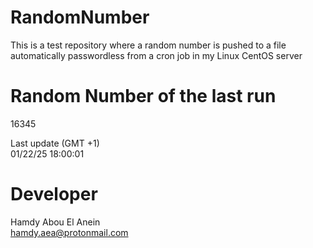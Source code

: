 # RandomNumber    
This is a test repository where a random number is pushed to a file automatically passwordless from a cron job in my Linux CentOS server    
# Random Number of the last run   
16345
      
Last update (GMT +1)    
01/22/25 18:00:01
# Developer    
Hamdy Abou El Anein   
hamdy.aea@protonmail.com
